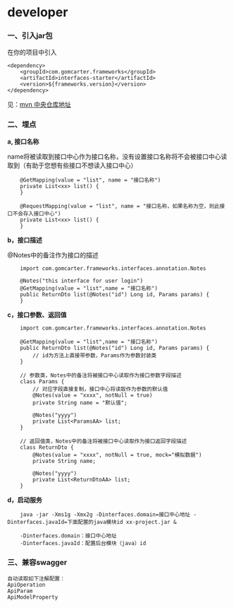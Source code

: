 # developer #
### 一、引入jar包

在你的项目中引入
```
<dependency>
    <groupId>com.gomcarter.frameworks</groupId>
    <artifactId>interfaces-starter</artifactId>
    <version>${frameworks.version}</version>
</dependency>
```

见：<a href="https://mvnrepository.com/artifact/com.gomcarter.frameworks/interfaces-starter" target="_blank">mvn 中央仓库地址</a>

### 二、埋点

**a, 接口名称**

name将被读取到接口中心作为接口名称，没有设置接口名称将不会被接口中心读取到（有助于您想有些接口不想读入接口中心）
```
    @GetMapping(value = "list", name = "接口名称")
    private List<xx> list() {
    }
    
    @RequestMapping(value = "list", name = "接口名称，如果名称为空，则此接口不会存入接口中心")
    private List<xx> list() {
    }
```


**b，接口描述**

@Notes中的备注作为接口的描述
```
    import com.gomcarter.frameworks.interfaces.annotation.Notes
    
    @Notes("this interface for user login")
    @GetMapping(value = "list",name = "接口名称")
    public ReturnDto list(@Notes("id") Long id, Params params) {
    }
```  


**c，接口参数、返回值**
```
    import com.gomcarter.frameworks.interfaces.annotation.Notes
    
    @GetMapping(value = "list",name = "接口名称")
    public ReturnDto list(@Notes("id") Long id, Params params) {
        // id为方法上直接带参数，Params作为参数封装类
    }
    
    // 参数类，Notes中的备注将被接口中心读取作为接口参数字段描述
    class Params {
        // 对应字段直接复制，接口中心将读取作为参数的默认值
        @Notes(value = "xxxx", notNull = true)
        private String name = "默认值";
      
        @Notes("yyyy")
        private List<ParamsAA> list;
    }
  
    // 返回值类，Notes中的备注将被接口中心读取作为接口返回字段描述
    class ReturnDto {
        @Notes(value = "xxxx", notNull = true, mock="模拟数据")
        private String name;
      
        @Notes("yyyy")
        private List<ReturnDtoAA> list;
    }
```


**d，启动服务**
```
    java -jar -Xms1g -Xmx2g -Dinterfaces.domain=接口中心地址 -Dinterfaces.javaId=下面配置的java模块id xx-project.jar &

    -Dinterfaces.domain：接口中心地址
    -Dinterfaces.javaId：配置后台模块（java）id
```


### 三、兼容swagger

    自动读取如下注解配置：
    ApiOperation
    ApiParam
    ApiModelProperty
    
